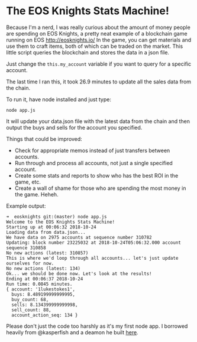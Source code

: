 # The EOS Knights Stats Machine!

Because I'm a nerd, I was really curious about the amount of money people are spending on EOS Knights, a pretty neat example of a blockchain game running on EOS http://eosknights.io/ In the game, you can get materials and use them to craft items, both of which can be traded on the market. This little script queries the blockchain and stores the data in a json file.

Just change the `this.my_account` variable if you want to query for a specific account.

The last time I ran this, it took 26.9 minutes to update all the sales data from the chain.

To run it, have node installed and just type:

```
node app.js
```

It will update your data.json file with the latest data from the chain and then output the buys and sells for the account you specified.

Things that could be improved:

* Check for appropriate memos instead of just transfers between accounts.
* Run through and process all accounts, not just a single specified account.
* Create some stats and reports to show who has the best ROI in the game, etc.
* Create a wall of shame for those who are spending the most money in the game. Heheh.

Example output:

```
➜  eosknights git:(master) node app.js
Welcome to the EOS Knights Stats Machine!
Starting up at 00:06:32 2018-10-24
Loading data from data.json...
We have data on 2975 accounts at sequence number 310782
Updating: block number 23225032 at 2018-10-24T05:06:32.000 account sequence 310858
No new actions (latest: 310857)
This is where we'd loop through all accounts... let's just update ourselves for now.
No new actions (latest: 134)
Ok... we should be done now. Let's look at the results!
Ending at 00:06:37 2018-10-24
Run time: 0.0845 minutes.
{ account: '1lukestokes1',
  buys: 8.489199999999995,
  buy_count: 68,
  sells: 8.134399999999998,
  sell_count: 88,
  account_action_seq: 134 }
```

Please don't just the code too harshly as it's my first node app. I borrowed heavily from @kasperfish and a deamon he built [here](https://github.com/eosdac/eosdac-token-explorer/blob/master/deamon/action_deamon.js).
